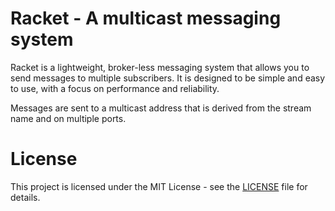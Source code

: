 # Racket - A multicast messaging system

Racket is a lightweight, broker-less messaging system that allows you to send messages to multiple subscribers.
It is designed to be simple and easy to use, with a focus on performance and reliability.

Messages are sent to a multicast address that is derived from the stream name and on
multiple ports.

# License

This project is licensed under the MIT License - see the [LICENSE](LICENSE) file for details.